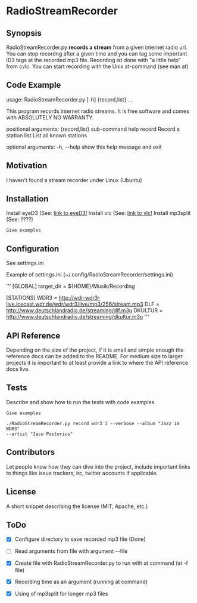 RadioStreamRecorder
===================


## Synopsis

RadioStreamRecorder.py **records a stream** from a given internet radio url. You
can stop recordng after a given time and you can tag some important ID3 tags at the
recorded mp3 file.
Recording ist done with "a little help" from cvlc.
You can start recording with the Unix at-command (see man at)


## Code Example

usage: RadioStreamRecorder.py [-h] {record,list} ...

This program records internet radio streams. It is free software and comes
with ABSOLUTELY NO WARRANTY.

positional arguments:
  {record,list}  sub-command help
    record       Record a station
    list         List all known stations

optional arguments:
  -h, --help     show this help message and exit



## Motivation

I haven't found a stream recorder under Linux (Ubuntu) 

## Installation

Install eyeD3 (See: [link to eyeD3!](http://https://eyed3.readthedocs.io/)
Install vlc  (See: [link to vlc!](http://vlc.com)
Install mp3split (See: ????)

```
Give examples
```
## Configuration

See settings.ini

Example of settings.ini (~/.config/RadioStreamRecorder/settings.ini)

'''
[GLOBAL]
target_dir = ${HOME}/Musik/Recording

[STATIONS]
WDR3 = http://wdr-wdr3-live.icecast.wdr.de/wdr/wdr3/live/mp3/256/stream.mp3
DLF = http://www.deutschlandradio.de/streaming/dlf.m3u
DKULTUR = http://www.deutschlandradio.de/streaming/dkultur.m3u
'''

## API Reference

Depending on the size of the project, if it is small and simple enough 
the reference docs can be added to the README. For medium size to 
larger projects it is important to at least provide a link to where 
the API reference docs live.

## Tests

Describe and show how to run the tests with code examples.

```
Give examples

./RadioStreamRecorder.py record wdr3 1 --verbose --album "Jazz im WDR3"
--artist "Jaco Pastorius"
```

## Contributors

Let people know how they can dive into the project, include important links to things like issue trackers, irc, twitter accounts if applicable.

## License

A short snippet describing the license (MIT, Apache, etc.)

## ToDo
- [x] Configure directory to save recorded mp3 file (Done)
- [ ] Read arguments from file with argument --file <filename>
- [x] Create file with RadioStreamRecorder.py to run with at command (at -f
  file)
- [x] Recording time as an argument (running at command)
- [x] Using of mp3split for longer mp3 files



